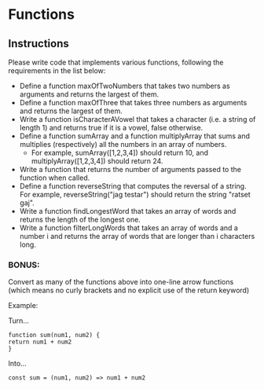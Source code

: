 # Functions

## Instructions
Please write code that implements various functions, following the requirements in the list below:

- Define a function maxOfTwoNumbers that takes two numbers as arguments and returns the largest of them. 
- Define a function maxOfThree that takes three numbers as arguments and returns the largest of them.
- Write a function isCharacterAVowel that takes a character (i.e. a string of length 1) and returns true if it is a vowel, false otherwise.
- Define a function sumArray and a function multiplyArray that sums and multiplies (respectively) all the numbers in an array of numbers. 
    - For example, sumArray([1,2,3,4]) should return 10, and multiplyArray([1,2,3,4]) should return 24.
- Write a function that returns the number of arguments passed to the function when called.
- Define a function reverseString that computes the reversal of a string. For example, reverseString("jag testar") should return the string "ratset gaj".
- Write a function findLongestWord that takes an array of words and returns the length of the longest one.
- Write a function filterLongWords that takes an array of words and a number i and returns the array of words that are longer than i characters long.

### BONUS: 

Convert as many of the functions above into one-line arrow functions (which means no curly brackets and no explicit use of the return keyword)

Example:

Turn...

    function sum(num1, num2) {
    return num1 + num2
    }

Into...

    const sum = (num1, num2) => num1 + num2
